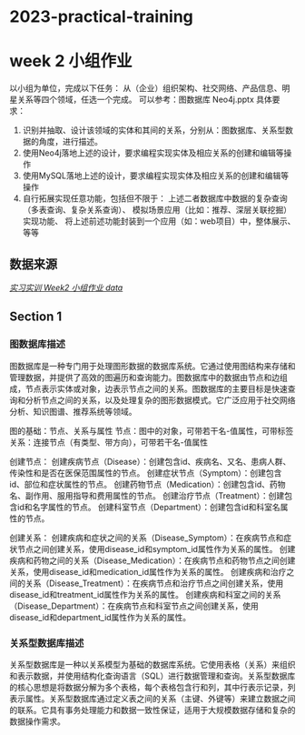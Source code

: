 # 2023-practical-training
# week 2 小组作业
以小组为单位，完成以下任务：
  从（企业）组织架构、社交网络、产品信息、明星关系等四个领域，任选一个完成。
  可以参考：图数据库 Neo4j.pptx
具体要求：
  1. 识别并抽取、设计该领域的实体和其间的关系，分别从：图数据库、关系型数据的角度，进行描述。
  2. 使用Neo4j落地上述的设计，要求编程实现实体及相应关系的创建和编辑等操作
  3. 使用MySQL落地上述的设计，要求编程实现实体及相应关系的创建和编辑等操作
  4. 自行拓展实现任意功能，包括但不限于：
    上述二者数据库中数据的复杂查询（多表查询、复杂关系查询）、
    模拟场景应用（比如：推荐、深层关联挖掘）实现功能、
    将上述前述功能封装到一个应用（如：web项目）中，整体展示、等等

## 数据来源
*[实习实训 Week2 小组作业 data](https://nankai.feishu.cn/sheets/AD5qsuCCohYG6atE5Zicnt7OnGc)*

## Section 1
### 图数据库描述
图数据库是一种专门用于处理图形数据的数据库系统。它通过使用图结构来存储和管理数据，并提供了高效的图遍历和查询能力。图数据库中的数据由节点和边组成，节点表示实体或对象，边表示节点之间的关系。图数据库的主要目标是快速查询和分析节点之间的关系，以及处理复杂的图形数据模式。它广泛应用于社交网络分析、知识图谱、推荐系统等领域。

图的基础：节点、关系与属性
节点：图中的对象，可带若干名-值属性，可带标签
关系：连接节点（有类型、带方向），可带若干名-值属性

创建节点：
创建疾病节点（Disease）：创建包含id、疾病名、又名、患病人群、传染性和是否在医保范围属性的节点。
创建症状节点（Symptom）：创建包含id、部位和症状属性的节点。
创建药物节点（Medication）：创建包含id、药物名、副作用、服用指导和费用属性的节点。
创建治疗节点（Treatment）：创建包含id和名字属性的节点。
创建科室节点（Department）：创建包含id和科室名属性的节点。

创建关系：
创建疾病和症状之间的关系（Disease_Symptom）：在疾病节点和症状节点之间创建关系，使用disease_id和symptom_id属性作为关系的属性。
创建疾病和药物之间的关系（Disease_Medication）：在疾病节点和药物节点之间创建关系，使用disease_id和medication_id属性作为关系的属性。
创建疾病和治疗之间的关系（Disease_Treatment）：在疾病节点和治疗节点之间创建关系，使用disease_id和treatment_id属性作为关系的属性。
创建疾病和科室之间的关系（Disease_Department）：在疾病节点和科室节点之间创建关系，使用disease_id和department_id属性作为关系的属性。

### 关系型数据库描述
关系型数据库是一种以关系模型为基础的数据库系统。它使用表格（关系）来组织和表示数据，并使用结构化查询语言（SQL）进行数据管理和查询。关系型数据库的核心思想是将数据分解为多个表格，每个表格包含行和列，其中行表示记录，列表示属性。关系型数据库通过定义表之间的关系（主键、外键等）来建立数据之间的联系。它具有事务处理能力和数据一致性保证，适用于大规模数据存储和复杂的数据操作需求。


